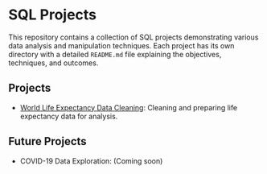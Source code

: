 # SQL Projects

This repository contains a collection of SQL projects demonstrating various data analysis and manipulation techniques. Each project has its own directory with a detailed `README.md` file explaining the objectives, techniques, and outcomes.


## Projects

- [World Life Expectancy Data Cleaning](./world-life-expectancy/README.md): Cleaning and preparing life expectancy data for analysis.

## Future Projects

- COVID-19 Data Exploration: (Coming soon)

